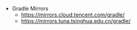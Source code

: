 - Gradle Mirrors
  - https://mirrors.cloud.tencent.com/gradle/
  - https://mirrors.tuna.tsinghua.edu.cn/gradle/
